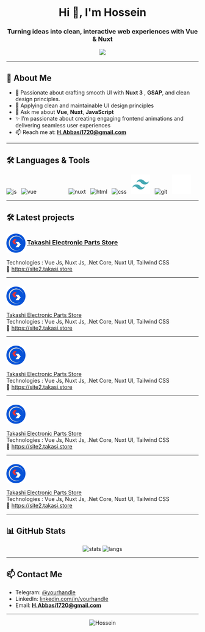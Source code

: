<h1 align="center">
  Hi 👋, I'm Hossein 
</h1>
<h3 align="center">
  Turning ideas into clean, interactive web experiences with Vue & Nuxt
</h3>

 <p align="center">
    <img src="https://readme-typing-svg.herokuapp.com?font=Fira+Code&size=16&duration=3500&pause=1500&color=00F5A0&center=true&width=435&lines=Crafting+modern,+interactive+web+experiences;Turning+ideas+into+beautiful,+functional+code;Creating+Perfect+Experiences;Always+learning+new+things..." />
</p>

  
---

## 💫 About Me

- 🧠 Passionate about crafting smooth UI with **Nuxt 3** , **GSAP**, and clean design principles.
- 🧳 Applying clean and maintainable UI design principles
- 💬 Ask me about **Vue**, **Nuxt**, **JavaScript**
- ✨ I’m passionate about creating engaging frontend animations and delivering seamless user experiences
- 📫 Reach me at: **H.Abbasi1720@gmail.com**
<!-- - 🌐 Website: [your-website.com](https://your-website.com) (if any)
-->
---

## 🛠️ Languages & Tools

<p align="left">
  <img title="Javascript" src="https://cdn.jsdelivr.net/gh/devicons/devicon/icons/javascript/javascript-original.svg" height="50" alt="js" />
  <img style="margin-left:8px" title="Vue.js" src="https://cdn.jsdelivr.net/gh/devicons/devicon/icons/vuejs/vuejs-original.svg" height="50" alt="vue" />
  <img style="margin-left:80px" title="Nuxt.js" src="https://cdn.jsdelivr.net/gh/devicons/devicon/icons/nuxtjs/nuxtjs-original.svg" height="50" alt="nuxt" />
  <img style="margin-left:8px" title="Html" src="https://cdn.jsdelivr.net/gh/devicons/devicon/icons/html5/html5-original.svg" height="50" alt="html" />
  <img style="margin-left:8px" title="Css3" src="https://cdn.jsdelivr.net/gh/devicons/devicon/icons/css3/css3-original.svg" height="50" alt="css" />
  
  <!-- 
  tailwind css
-->

  <img style="margin-left:8px" title="tailwindCss" src="/assets/tailwind.svg" height="50" alt="git" />
  <img style="margin-left:8px" title="Git" src="https://cdn.jsdelivr.net/gh/devicons/devicon/icons/git/git-original.svg" height="50" alt="git" />
  <img style="margin-left:8px" title="GitHub" src="/assets/github.svg" height="50" alt="github" />
</p>

-------

## 🛠️ Latest projects

### <img src="/assets/takasi.png" alt="لوگو پروژه 1" width="50" height="50" style="vertical-align:middle;"/>  [ Takashi Electronic Parts Store ](https://site2.takasi.store)  
Technologies : Vue Js, Nuxt Js, .Net Core, Nuxt UI, Tailwind CSS  
🔗 [ https://site2.takasi.store ](https://site2.takasi.store)

---
 ### <img src="/assets/takasi.png" alt="لوگو پروژه 1" width="50" height="50" style="vertical-align:middle;"/>  
[ Takashi Electronic Parts Store ](https://site2.takasi.store)  
Technologies : Vue Js, Nuxt Js, .Net Core, Nuxt UI, Tailwind CSS  
🔗 [ https://site2.takasi.store ](https://site2.takasi.store)

---
 ### <img src="/assets/takasi.png" alt="لوگو پروژه 1" width="50" height="50" style="vertical-align:middle;"/>  
[ Takashi Electronic Parts Store ](https://site2.takasi.store)  
Technologies : Vue Js, Nuxt Js, .Net Core, Nuxt UI, Tailwind CSS  
🔗 [ https://site2.takasi.store ](https://site2.takasi.store)

---
 ### <img src="/assets/takasi.png" alt="لوگو پروژه 1" width="50" height="50" style="vertical-align:middle;"/>  
[ Takashi Electronic Parts Store ](https://site2.takasi.store)  
Technologies : Vue Js, Nuxt Js, .Net Core, Nuxt UI, Tailwind CSS  
🔗 [ https://site2.takasi.store ](https://site2.takasi.store)

---
 ### <img src="/assets/takasi.png" alt="لوگو پروژه 1" width="50" height="50" style="vertical-align:middle;"/>  
[ Takashi Electronic Parts Store ](https://site2.takasi.store)  
Technologies : Vue Js, Nuxt Js, .Net Core, Nuxt UI, Tailwind CSS  
🔗 [ https://site2.takasi.store ](https://site2.takasi.store)





---

## 📊 GitHub Stats

<p align="center">
  <img src="https://github-readme-stats.vercel.app/api?username=shima0811&show_icons=true&theme=tokyonight" alt="stats" />
  <img src="https://github-readme-stats.vercel.app/api/top-langs/?username=shima0811&layout=compact&theme=tokyonight" alt="langs" />
</p>

---

## 📫 Contact Me

- Telegram: [@yourhandle](https://t.me/Hossein1720)
- LinkedIn: [linkedin.com/in/yourhandle](https://linkedin.com/in/Hossein1720)
- Email: **H.Abbasi1720@gmail.com**

---

<p align="center">
  <img src="https://komarev.com/ghpvc/?username=shima0811&label=Profile+views&color=0e75b6&style=flat" alt="Hossein" />
</p>
